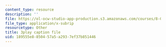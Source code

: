 ```yaml
---
content_type: resource
description: ''
file: https://ol-ocw-studio-app-production.s3.amazonaws.com/courses/8-01sc-classical-mechanics-fall-2016/189555e8850457a5a2937ef37b851446_5oLLnCGStUc.vtt
file_type: application/x-subrip
resourcetype: Other
title: 3play caption file
uid: 189555e8-8504-57a5-a293-7ef37b851446
---
```

